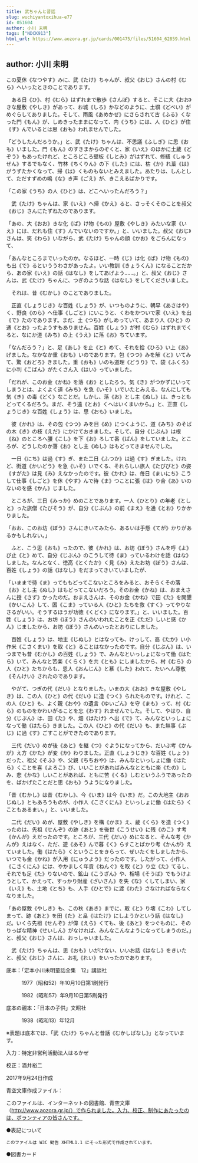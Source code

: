 ```yaml
---
title: 武ちゃんと昔話
slug: wuchiyantoxihua-e77
id: 051604
author: 小川 未明
tags: ["NDCK913"]
html_url: https://www.aozora.gr.jp/cards/001475/files/51604_62859.html
---
```


## author: 小川 未明

この夏休《なつやす》みに、武《たけ》ちゃんが、叔父《おじ》さんの村《むら》へいったときのことであります。

　ある日《ひ》、村《むら》はずれまで散歩《さんぽ》すると、そこに大《おお》きな屋敷《やしき》があって、お城《しろ》かなどのように、土塀《どべい》がめぐらしてありました。そして、雨風《あめかぜ》にさらされて古《ふる》くなった門《もん》が、しめきったままになって、内《うち》には、人《ひと》が住《す》んでいるとは思《おも》われませんでした。

「どうしたんだろうか。」と、武《たけ》ちゃんは、不思議《ふしぎ》に思《おも》いました。門《もん》のすきまからのぞくと、家《いえ》のほかに土蔵《どぞう》もあったけれど、ところどころ壁板《しとみ》がはずれて、修繕《しゅうぜん》するでもなく、竹林《ちくりん》の下《した》には、枯《か》れ葉《は》がうずたかくなって、掃《は》くものもないとみえました。あたりは、しんとして、ただすずめの鳴《な》き声《ごえ》が、きこえるばかりです。

「この家《うち》の人《ひと》は、どこへいったんだろう？」

　武《たけ》ちゃんは、家《いえ》へ帰《かえ》ると、さっそくそのことを叔父《おじ》さんにたずねたのであります。

「あの、大《おお》きな化《ば》け物《もの》屋敷《やしき》みたいな家《いえ》には、だれも住《す》んでいないのですか。」と、いいました。叔父《おじ》さんは、笑《わら》いながら、武《たけ》ちゃんの顔《かお》をごらんになって、

「あんなところまでいったのか。なるほど、一時《じ》は化《ば》け物《もの》も出《で》るといううわさがあったよ。いい教訓《きょうくん》になることだから、あの家《いえ》の話《はなし》をしてあげよう……。」と、叔父《おじ》さんは、武《たけ》ちゃんに、つぎのような話《はなし》をしてくださいました。



　それは、昔《むかし》のことでありました。

　正直《しょうじき》な百姓《しょう》が、いつものように、朝早《あさはや》く、野良《のら》へ仕事《しごと》にいこうと、くわをかついで家《いえ》を出《で》たのであります。まだ、土《つち》がしめっていて、あまり人《ひと》の通《とお》ったようすもありません。百姓《しょう》が村《むら》はずれまでくると、なにか道《みち》の上《うえ》に落《お》ちています。

「なんだろう？」と、足《あし》を止《と》めて、それを拾《ひろ》い上《あ》げました。なかなか重《おも》いのであります。包《つつ》みを解《と》いてみて、驚《おどろ》きました。重《おも》いのも道理《どうり》で、袋《ふくろ》に小判《こばん》がたくさん入《はい》っていました。

「だれが、このお金《かね》を落《お》としたろう。気《き》がつかずにいってしまうとは、よくよく道《みち》を急《いそ》いでいたとみえる。なんにしても気《き》の毒《どく》なことだ。しかし、落《お》とし主《ぬし》は、きっともどってくるだろう。まだ、そう遠《とお》くへはいくまいから。」と、正直《しょうじき》な百姓《しょう》は、思《おも》いました。

　彼《かれ》は、その包《つつ》みを目《め》につくように、道《みち》のそばの木《き》の枝《えだ》にかけておきました。そして、自分《じぶん》は根《ね》のところへ腰《こし》を下《お》ろして番《ばん》をしていました。ところが、どうしたのか落《お》とし主《ぬし》はもどってきませんでした。

　一日《にち》は過《す》ぎ、また二日《ふつか》は過《す》ぎました。けれど、街道《かいどう》を急《いそ》いでくる、それらしい旅人《たびびと》の姿《すがた》は見《み》えなかったのです。彼《かれ》は、毎日《まいにち》こうして仕事《しごと》を休《やす》んで待《ま》つことに張《は》り合《あ》いのないのを感《かん》じました。

　ところが、三日《みっか》めのことであります。一人《ひとり》の年老《としと》った旅僧《たびそう》が、自分《じぶん》の前《まえ》を通《とお》りかかりました。

「おお、このお坊《ぼう》さんにきいてみたら、あるいは手懸《てが》かりがあるかもしれない。」

　ふと、こう思《おも》ったので、彼《かれ》は、お坊《ぼう》さんを呼《よ》び止《と》めて、自分《じぶん》のこうして待《ま》っているわけを話《はな》しました。なんとなく、徳高《とくたか》く見《み》えたお坊《ぼう》さんは、百姓《しょう》の話《はなし》をだまってきいていましたが、

「いままで待《ま》ってももどってこないところをみると、おそらくその落《お》とし主《ぬし》はもどってこないだろう。そのお金《かね》は、おまえさんに授《さず》かったのだ。おまえさんは、そのお金《かね》で田《た》を開墾《かいこん》して、困《こま》っている人《ひと》たちを救《すく》ってやりなさるがいい。そうするほうが功徳《くどく》になります。」と、いいました。百姓《しょう》は、お坊《ぼう》さんのいわれたことを正《ただ》しいと感《かん》じましたから、お坊《ぼう》さんのいったとおりにしました。

　百姓《しょう》は、地主《じぬし》とはなっても、けっして、高《たか》い小作米《こさくまい》を取《と》ることはなかったのです。自分《じぶん》は、いつまでも昔《むかし》の百姓《しょう》で、みんなといっしょになって働《はたら》いて、みんなと苦楽《くらく》を共《とも》にしましたから、村《むら》の人《ひと》たちからも、恩人《おんじん》と慕《した》われて、たいへん尊敬《そんけい》されたのであります。

　やがて、つぎの代《だい》となりました。いまの大《おお》きな屋敷《やしき》は、この人《ひと》の代《だい》に造《つく》られたものです。けれど、この人《ひと》も、よく親《おや》の遺言《ゆいごん》を守《まも》って、村《むら》のものをかわいがることを忘《わす》れませんでした。そして、やはり、自分《じぶん》は、田《た》や、畑《はたけ》へ出《で》て、みんなといっしょになって働《はたら》きました。この人《ひと》の代《だい》も、また無事《ぶじ》に過《す》ごすことができたのであります。

　三代《だい》めが後《あと》を継《つ》ぐようになってから、だいぶ考《かんが》え方《かた》が変《か》わりました。正直《しょうじき》な百姓《しょう》だった、祖父《そふ》や、父親《ちちおや》は、みんなといっしょに働《はたら》くことを喜《よろこ》び、いいことがあればみんなとともに楽《たの》しみ、悲《かな》しいことがあれば、ともに苦《くる》しむというふうであったのを、ばかげたことだと思《おも》うようになりました。

「昔《むかし》は昔《むかし》、今《いま》は今《いま》だ。この大地主《おおじぬし》ともあろうものが、小作人《こさくにん》といっしょに働《はたら》くこともあるまい。」と、いいました。

　二代《だい》めが、屋敷《やしき》を構《かま》え、蔵《くら》を造《つく》ったのは、先祖《せんぞ》の跡《あと》を後世《こうせい》に残《のこ》す考《かんが》えだったのです。ところが、三代《だい》めになると、そんな考《かんが》えはなく、ただ、遊《あそ》んで暮《く》らすことばかり考《かんが》えていました。働《はたら》くということをきらって、ぜいたくをしましたから、いつでも金《かね》が入用《にゅうよう》だったのです。したがって、小作人《こさくにん》には、やかましく年貢《ねんぐ》を取《と》り立《た》てるし、それでも足《た》りないので、鉱山《こうざん》や、相場《そうば》でもうけようとして、かえって、すっかり財産《ざいさん》を失《な》くしてしまい、家《いえ》も、土地《とち》も、人手《ひとで》に渡《わた》さなければならなくなりました。



「あの屋敷《やしき》も、この秋《あき》までに、取《と》り壊《こわ》してしまって、跡《あと》を田《た》と畠《はたけ》にしようかという話《はなし》だ。いくら先祖《せんぞ》が偉《えら》くても、後《あと》をつぐものに、そのりっぱな精神《せいしん》がなければ、みんなこんなようになってしまうのだ。」と、叔父《おじ》さんは、おっしゃいました。

　武《たけ》ちゃんは、思《おも》いがけない、いいお話《はなし》をきいたと、叔父《おじ》さんに、お礼《れい》をいったのであります。













底本：「定本小川未明童話全集　12」講談社

　　　1977（昭和52）年10月10日第1刷発行

　　　1982（昭和57）年9月10日第5刷発行

底本の親本：「日本の子供」文昭社

　　　1938（昭和13）年12月

※表題は底本では、「武《たけ》ちゃんと昔話《むかしばなし》」となっています。

入力：特定非営利活動法人はるかぜ

校正：酒井裕二

2017年9月24日作成

青空文庫作成ファイル：

このファイルは、インターネットの図書館、青空文庫（http://www.aozora.gr.jp/）で作られました。入力、校正、制作にあたったのは、ボランティアの皆さんです。











●表記について


	このファイルは W3C 勧告 XHTML1.1 にそった形式で作成されています。







●図書カード